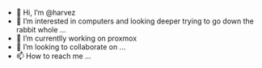 - 👋 Hi, I’m @harvez
- 👀 I’m interested in computers and looking deeper trying to go down the rabbit whole ...
- 🌱 I’m currentlly working on proxmox 
- 💞️ I’m looking to collaborate on ...
- 📫 How to reach me ...

<!---
harvez/harvez is a ✨ special ✨ repository because its `README.md` (this file) appears on your GitHub profile.
You can click the Preview link to take a look at your changes.
--->
